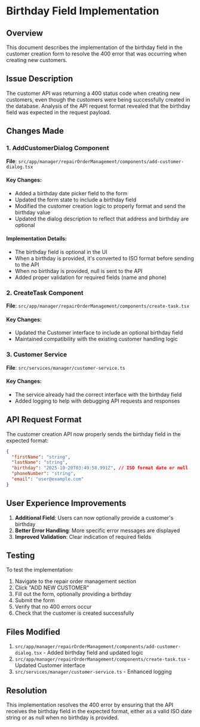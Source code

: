 # Birthday Field Implementation

## Overview

This document describes the implementation of the birthday field in the customer creation form to resolve the 400 error that was occurring when creating new customers.

## Issue Description

The customer API was returning a 400 status code when creating new customers, even though the customers were being successfully created in the database. Analysis of the API request format revealed that the birthday field was expected in the request payload.

## Changes Made

### 1. AddCustomerDialog Component

**File**: `src/app/manager/repairOrderManagement/components/add-customer-dialog.tsx`

#### Key Changes:
- Added a birthday date picker field to the form
- Updated the form state to include a birthday field
- Modified the customer creation logic to properly format and send the birthday value
- Updated the dialog description to reflect that address and birthday are optional

#### Implementation Details:
- The birthday field is optional in the UI
- When a birthday is provided, it's converted to ISO format before sending to the API
- When no birthday is provided, null is sent to the API
- Added proper validation for required fields (name and phone)

### 2. CreateTask Component

**File**: `src/app/manager/repairOrderManagement/components/create-task.tsx`

#### Key Changes:
- Updated the Customer interface to include an optional birthday field
- Maintained compatibility with the existing customer handling logic

### 3. Customer Service

**File**: `src/services/manager/customer-service.ts`

#### Key Changes:
- The service already had the correct interface with the birthday field
- Added logging to help with debugging API requests and responses

## API Request Format

The customer creation API now properly sends the birthday field in the expected format:

```json
{
  "firstName": "string",
  "lastName": "string",
  "birthday": "2025-10-20T03:49:58.991Z", // ISO format date or null
  "phoneNumber": "string",
  "email": "user@example.com"
}
```

## User Experience Improvements

1. **Additional Field**: Users can now optionally provide a customer's birthday
2. **Better Error Handling**: More specific error messages are displayed
3. **Improved Validation**: Clear indication of required fields

## Testing

To test the implementation:
1. Navigate to the repair order management section
2. Click "ADD NEW CUSTOMER"
3. Fill out the form, optionally providing a birthday
4. Submit the form
5. Verify that no 400 errors occur
6. Check that the customer is created successfully

## Files Modified

1. `src/app/manager/repairOrderManagement/components/add-customer-dialog.tsx` - Added birthday field and updated logic
2. `src/app/manager/repairOrderManagement/components/create-task.tsx` - Updated Customer interface
3. `src/services/manager/customer-service.ts` - Enhanced logging

## Resolution

This implementation resolves the 400 error by ensuring that the API receives the birthday field in the expected format, either as a valid ISO date string or as null when no birthday is provided.